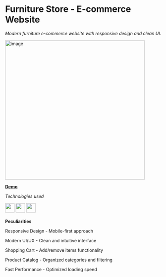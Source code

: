 <h1>Furniture Store - E-commerce Website</h1>

<i>Modern furniture e-commerce website with responsive design and clean UI.</i>

<img width="450" height="auto" alt="image" src="https://github.com/user-attachments/assets/a5ea8982-8e5b-4729-af69-dcfa7ad9d9e1" />


<a href="recordline1.github.io/Furniture-store/"><b>Demo</b></a>
 
<i>Technologies used</i>
<div>
 <img width="30" height="auto" src="https://cdn.jsdelivr.net/gh/devicons/devicon@latest/icons/html5/html5-original-wordmark.svg" />          
 <img width="30" height="auto" src="https://cdn.jsdelivr.net/gh/devicons/devicon@latest/icons/sass/sass-original.svg" />
 <img width="30" height="auto" src="https://cdn.jsdelivr.net/gh/devicons/devicon@latest/icons/javascript/javascript-original.svg" />
</div>
<br>
 <b>Peculiarities</b> 

Responsive Design - Mobile-first approach

Modern UI/UX - Clean and intuitive interface

Shopping Cart - Add/remove items functionality

Product Catalog - Organized categories and filtering

Fast Performance - Optimized loading speed
